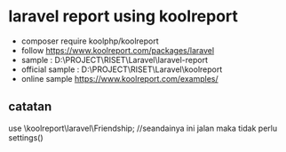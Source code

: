# laravel report using koolreport
- composer require koolphp/koolreport
- follow https://www.koolreport.com/packages/laravel
- sample : D:\PROJECT\RISET\Laravel\laravel-report
- official sample : D:\PROJECT\RISET\Laravel\koolreport
- online sample https://www.koolreport.com/examples/

## catatan
use \koolreport\laravel\Friendship; //seandainya ini jalan maka tidak perlu settings()
